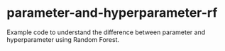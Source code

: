 # parameter-and-hyperparameter-rf
Example code to understand the difference between parameter and hyperparameter using Random Forest.
